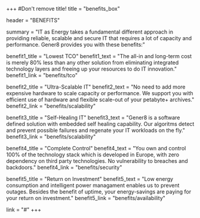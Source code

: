 +++
#Don't remove title!
title = "benefits_box"

header = "BENEFITS"

summary = "IT as Energy takes a fundamental different approach in providing reliable, scalable and secure IT that requires a lot of capacity and performance. Gener8 provides you with these benefits:" 

benefit1_title = "Lowest TCO"
benefit1_text = "The all-in and long-term cost is merely 80% less than any other solution from eliminating integrated technology layers and freeing up your resources to do IT innovation."
benefit1_link = "benefits/tco"

benefit2_title = "Ultra-Scalable IT"
benefit2_text = "No need to add more expensive hardware to scale capacity or performance. We support you with efficient use of hardware and flexible scale-out of your petabyte+ archives."
benefit2_link = "benefits/scalability"

benefit3_title = "Self-Healing IT"
benefit3_text = "Gener8 is a software defined solution with embedded self healing capability. Our algoritms detect and prevent possible failures and regenate your IT workloads on the fly."
benefit3_link = "benefits/scalability"

benefit4_title = "Complete Control"
benefit4_text = "You own and control 100% of the technology stack which is developed in Europe,  with zero dependency on third party technologies. No vulnerability to breaches and backdoors."
benefit4_link = "benefits/security"

benefit5_title = "Return on Investment"
benefit5_text = "Low energy consumption and intelligent power managament enables us to prevent outages. Besides the benefit of uptime, your energy-savings are paying for your return on investment."
benefit5_link = "benefits/availability"

link = "#"
+++